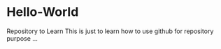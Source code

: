 # Hello-World
Repository to Learn
This is just to learn how to use github for repository purpose ...
